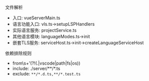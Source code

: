 文件解析

- 入口: vueServerMain.ts
- 语言功能入口: vls.ts->setupLSPHandlers
- 实际语言服务: projectService.ts
- 其他语言模块: languageModes.ts->init
- 嵌套TLS服务: serviceHost.ts->init->createLanguageServiceHost

依赖排除规则

- from\s+'(?!(\.|vscode|path|fs|os))
- include: ./server/**/*.ts
- exclude: `**/*.d.ts,**/*.test.ts`
